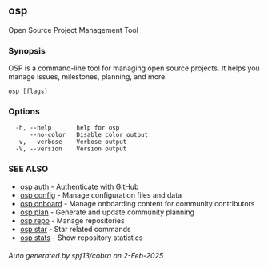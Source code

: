 ## osp

Open Source Project Management Tool

### Synopsis

OSP is a command-line tool for managing open source projects.
It helps you manage issues, milestones, planning, and more.

```
osp [flags]
```

### Options

```
  -h, --help       help for osp
      --no-color   Disable color output
  -v, --verbose    Verbose output
  -V, --version    Version output
```

### SEE ALSO

* [osp auth](osp_auth.md)	 - Authenticate with GitHub
* [osp config](osp_config.md)	 - Manage configuration files and data
* [osp onboard](osp_onboard.md)	 - Manage onboarding content for community contributors
* [osp plan](osp_plan.md)	 - Generate and update community planning
* [osp repo](osp_repo.md)	 - Manage repositories
* [osp star](osp_star.md)	 - Star related commands
* [osp stats](osp_stats.md)	 - Show repository statistics

###### Auto generated by spf13/cobra on 2-Feb-2025
